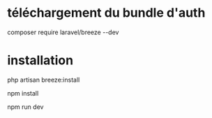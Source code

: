 # téléchargement du bundle d'auth

composer require laravel/breeze --dev

# installation

php artisan breeze:install

npm install

npm run dev
